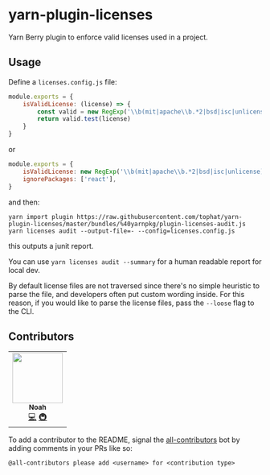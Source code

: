 # yarn-plugin-licenses

Yarn Berry plugin to enforce valid licenses used in a project.

## Usage

Define a `licenses.config.js` file:

```js
module.exports = {
    isValidLicense: (license) => {
        const valid = new RegExp('\\b(mit|apache\\b.*2|bsd|isc|unlicense)\\b', 'i')
        return valid.test(license)
    }
}
```

or

```js
module.exports = {
    isValidLicense: new RegExp('\\b(mit|apache\\b.*2|bsd|isc|unlicense)\\b', 'i'),
    ignorePackages: ['react'],
}
```

and then:

```
yarn import plugin https://raw.githubusercontent.com/tophat/yarn-plugin-licenses/master/bundles/%40yarnpkg/plugin-licenses-audit.js
yarn licenses audit --output-file=- --config=licenses.config.js
```

this outputs a junit report.

You can use `yarn licenses audit --summary` for a human readable report for local dev.

By default license files are not traversed since there's no simple heuristic to parse the file, and developers often put custom wording inside. For this reason, if you would like to parse the license files, pass the `--loose` flag to the CLI.

## Contributors

<!-- ALL-CONTRIBUTORS-LIST:START - Do not remove or modify this section -->
<!-- prettier-ignore-start -->
<!-- markdownlint-disable -->
<table>
  <tr>
    <td align="center"><a href="https://noahnu.com/"><img src="https://avatars.githubusercontent.com/u/1297096?v=4?s=100" width="100px;" alt=""/><br /><sub><b>Noah</b></sub></a><br /><a href="https://github.com/tophat/yarn-plugin-licenses/commits?author=noahnu" title="Code">💻</a> <a href="#infra-noahnu" title="Infrastructure (Hosting, Build-Tools, etc)">🚇</a></td>
  </tr>
</table>

<!-- markdownlint-restore -->
<!-- prettier-ignore-end -->

<!-- ALL-CONTRIBUTORS-LIST:END -->

To add a contributor to the README, signal the [all-contributors](https://allcontributors.org/) bot by adding comments in your PRs like so:

```
@all-contributors please add <username> for <contribution type>
```
